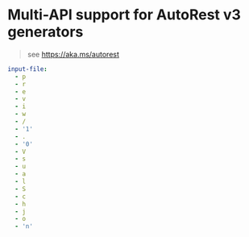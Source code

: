 # Multi-API support for AutoRest v3 generators

> see https://aka.ms/autorest

``` yaml $(enable-multi-api)
input-file:
  - p
  - r
  - e
  - v
  - i
  - w
  - /
  - '1'
  - .
  - '0'
  - V
  - s
  - u
  - a
  - l
  - S
  - c
  - h
  - j
  - o
  - 'n'
```
